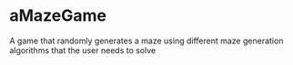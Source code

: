 # aMazeGame
A game that randomly generates a maze using different maze generation algorithms that the user needs to solve 

